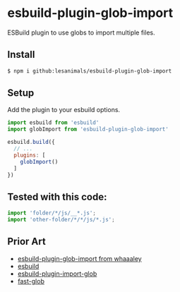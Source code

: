 
# esbuild-plugin-glob-import

ESBuild plugin to use globs to import multiple files.

## Install

```sh
$ npm i github:lesanimals/esbuild-plugin-glob-import
```

## Setup

Add the plugin to your esbuild options.

```js
import esbuild from 'esbuild'
import globImport from 'esbuild-plugin-glob-import'

esbuild.build({
  // ...
  plugins: [
    globImport()
  ]
})
```

## Tested with this code:

```js
import 'folder/*/js/__*.js';
import 'other-folder/*/*/js/*.js';
```

## Prior Art

+ [esbuild-plugin-glob-import from whaaaley](https://github.com/whaaaley/esbuild-plugin-glob-import)
+ [esbuild](https://esbuild.github.io/)
+ [esbuild-plugin-import-glob](https://github.com/thomaschaaf/esbuild-plugin-import-glob)
+ [fast-glob](https://github.com/mrmlnc/fast-glob)

